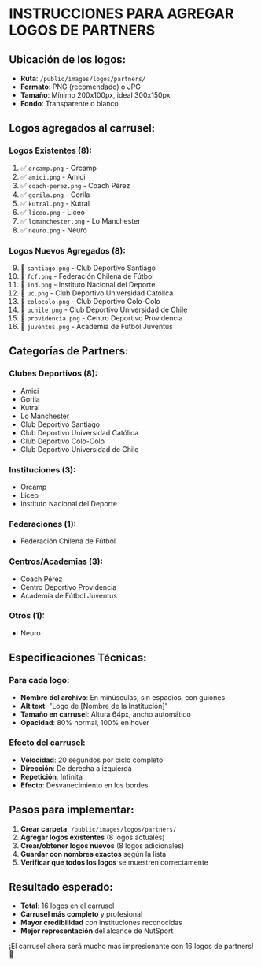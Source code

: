 # INSTRUCCIONES PARA AGREGAR LOGOS DE PARTNERS

## Ubicación de los logos:
- **Ruta**: `/public/images/logos/partners/`
- **Formato**: PNG (recomendado) o JPG
- **Tamaño**: Mínimo 200x100px, ideal 300x150px
- **Fondo**: Transparente o blanco

## Logos agregados al carrusel:

### **Logos Existentes (8):**
1. ✅ `orcamp.png` - Orcamp
2. ✅ `amici.png` - Amici
3. ✅ `coach-perez.png` - Coach Pérez
4. ✅ `gorila.png` - Gorila
5. ✅ `kutral.png` - Kutral
6. ✅ `liceo.png` - Liceo
7. ✅ `lomanchester.png` - Lo Manchester
8. ✅ `neuro.png` - Neuro

### **Logos Nuevos Agregados (8):**
9. 📁 `santiago.png` - Club Deportivo Santiago
10. 📁 `fcf.png` - Federación Chilena de Fútbol
11. 📁 `ind.png` - Instituto Nacional del Deporte
12. 📁 `uc.png` - Club Deportivo Universidad Católica
13. 📁 `colocolo.png` - Club Deportivo Colo-Colo
14. 📁 `uchile.png` - Club Deportivo Universidad de Chile
15. 📁 `providencia.png` - Centro Deportivo Providencia
16. 📁 `juventus.png` - Academia de Fútbol Juventus

## Categorías de Partners:

### **Clubes Deportivos (8):**
- Amici
- Gorila
- Kutral
- Lo Manchester
- Club Deportivo Santiago
- Club Deportivo Universidad Católica
- Club Deportivo Colo-Colo
- Club Deportivo Universidad de Chile

### **Instituciones (3):**
- Orcamp
- Liceo
- Instituto Nacional del Deporte

### **Federaciones (1):**
- Federación Chilena de Fútbol

### **Centros/Academias (3):**
- Coach Pérez
- Centro Deportivo Providencia
- Academia de Fútbol Juventus

### **Otros (1):**
- Neuro

## Especificaciones Técnicas:

### **Para cada logo:**
- **Nombre del archivo**: En minúsculas, sin espacios, con guiones
- **Alt text**: "Logo de [Nombre de la Institución]"
- **Tamaño en carrusel**: Altura 64px, ancho automático
- **Opacidad**: 80% normal, 100% en hover

### **Efecto del carrusel:**
- **Velocidad**: 20 segundos por ciclo completo
- **Dirección**: De derecha a izquierda
- **Repetición**: Infinita
- **Efecto**: Desvanecimiento en los bordes

## Pasos para implementar:

1. **Crear carpeta**: `/public/images/logos/partners/`
2. **Agregar logos existentes** (8 logos actuales)
3. **Crear/obtener logos nuevos** (8 logos adicionales)
4. **Guardar con nombres exactos** según la lista
5. **Verificar que todos los logos** se muestren correctamente

## Resultado esperado:
- **Total**: 16 logos en el carrusel
- **Carrusel más completo** y profesional
- **Mayor credibilidad** con instituciones reconocidas
- **Mejor representación** del alcance de NutSport

¡El carrusel ahora será mucho más impresionante con 16 logos de partners! 🎉
